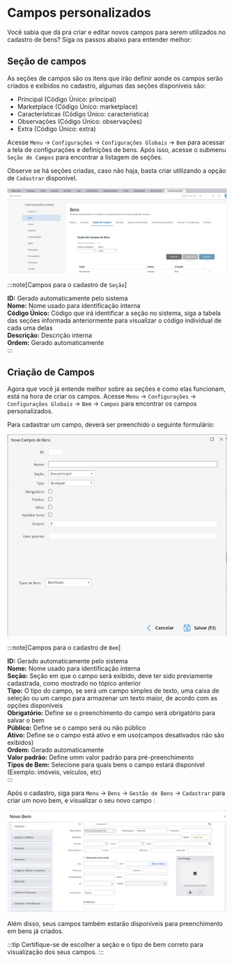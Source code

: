 # Campos personalizados

Você sabia que dá pra criar e editar novos campos para serem utilizados no cadastro de bens? Siga os passos abaixo para entender melhor:

## Seção de campos

As seções de campos são os itens que irão definir aonde os campos serão criados e exibidos no cadastro, algumas das seções disponíveis são:

* Principal (Código Único: principal)
* Marketplace (Código Único: marketplace)
* Características (Código Único: característica)
* Observações (Código Único: observações)
* Extra (Código Único: extra)


Acesse `Menu` -> `Configurações` -> `Configurações Globais` -> `Bem` para acessar a tela de configurações e definições de bens. Após isso, acesse o submenu `Seção de Campos` para encontrar a listagem de seções.

Observe se há seções criadas, caso não haja, basta criar utilizando a opção de `Cadastrar` disponível.

![Seções de campos](./assets/secoes-campos.jpg)

:::note[Campos para o cadastro de `Seção`]

**ID:** Gerado automaticamente pelo sistema<br />
**Nome:** Nome usado para identificação interna<br />
**Código Único:** Código que irá identificar a seção no sistema, siga a tabela das seções informada anteriormente para visualizar o código individual de cada uma delas<br />
**Descrição:** Descrição interna <br />
**Ordem:** Gerado automaticamente<br />
:::

## Criação de Campos

Agora que você já entende melhor sobre as seções e como elas funcionam, está na hora de criar os campos.
Acesse `Menu` -> `Configurações` -> `Configurações Globais` -> `Bem` -> `Campos` para encontrar os campos personalizados.

Para cadastrar um campo, deverá ser preenchido o seguinte formulário:

![Formulário](./assets/novos-campos.png)

:::note[Campos para o cadastro de `Bem`]

**ID:** Gerado automaticamente pelo sistema<br />
**Nome:** Nome usado para identificação interna<br />
**Seção:** Seção em que o campo será exibido, deve ter sido previamente cadastrada, como mostrado no tópico anterior<br />
**Tipo:** O tipo do campo, se será um campo simples de texto, uma caixa de seleção ou um campo para armazenar um texto maior, de acordo com as opções disponíveis <br />
**Obrigatório:** Define se o preenchimento do campo será obrigatório para salvar o bem<br />
**Público:** Define se o campo será ou não público<br />
**Ativo:** Define se o campo está ativo e em uso(campos desativados não são exibidos)<br />
**Ordem:** Gerado automaticamente<br />
**Valor padrão:** Define umm valor padrão para pré-preenchimento<br />
**Tipos de Bem:** Selecione para quais bens o campo estará disponível (Exemplo: imóveis, veículos, etc)<br />
:::

Após o cadastro, siga para `Menu` -> `Bens` -> `Gestão de Bens` -> `Cadastrar` para criar um novo bem, e visualizar o seu novo campo :

![campo criado](./assets/campo_criado-exemplo.png)

Além disso, seus campos também estarão disponíveis para preenchimento em bens já criados.

:::tip
Certifique-se de escolher a seção e o tipo de bem correto para visualização dos seus campos.
:::
